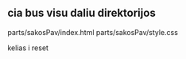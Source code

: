 ## cia bus visu daliu direktorijos

parts/sakosPav/index.html
parts/sakosPav/style.css

kelias i reset <link rel="stylesheet" href="../../style/reset.css">
